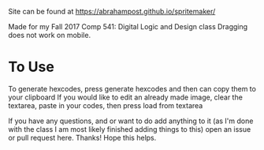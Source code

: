 Site can be found at https://abrahampost.github.io/spritemaker/

Made for my Fall 2017 Comp 541: Digital Logic and Design class
Dragging does not work on mobile.

# To Use
To generate hexcodes, press generate hexcodes and then can copy them to your clipboard
If you would like to edit an already made image, clear the textarea, paste in your codes, then press load from textarea

If you have any questions, and or want to do add anything to it (as I'm done with the class I am most likely finished adding things to this)
open an issue or pull request here. Thanks! Hope this helps.

